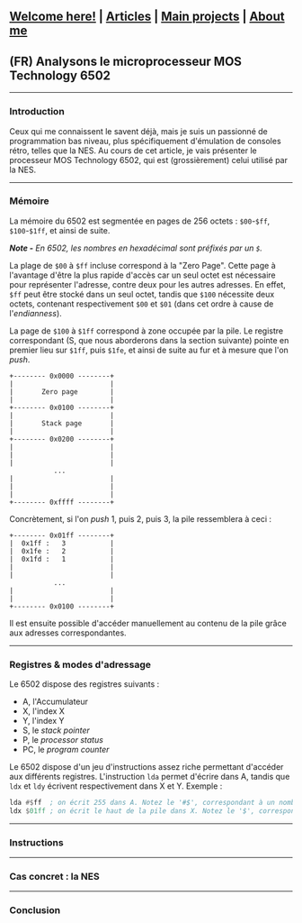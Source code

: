 ## [Welcome here!](https://vpenando.github.io) | [Articles](https://vpenando.github.io/articles.html) | [Main projects](https://vpenando.github.io/projects.html) | [About me](https://vpenando.github.io/about.html)

## (FR) Analysons le microprocesseur MOS Technology 6502

---

### Introduction
Ceux qui me connaissent le savent déjà, mais je suis un passionné de programmation bas niveau, plus spécifiquement d'émulation de consoles rétro, telles que la NES.
Au cours de cet article, je vais présenter le processeur MOS Technology 6502, qui est (grossièrement) celui utilisé par la NES.

---

### Mémoire
La mémoire du 6502 est segmentée en pages de 256 octets : `$00`-`$ff`, `$100`-`$1ff`, et ainsi de suite.

***Note -** En 6502, les nombres en hexadécimal sont préfixés par un `$`.*

La plage de `$00` à `$ff` incluse correspond à la "Zero Page". Cette page à l'avantage d'être la plus rapide d'accès car un seul octet est nécessaire pour représenter l'adresse, contre deux pour les autres adresses. En effet, `$ff` peut être stocké dans un seul octet, tandis que `$100` nécessite deux octets, contenant respectivement `$00` et `$01` (dans cet ordre à cause de l'*endianness*).

La page de `$100`  à `$1ff` correspond à zone occupée par la pile. Le registre correspondant (S, que nous aborderons dans la section suivante) pointe en premier lieu sur `$1ff`, puis `$1fe`, et ainsi de suite au fur et à mesure que l'on *push*.

```
+-------- 0x0000 --------+
|                        |
|       Zero page        |
|                        |
+-------- 0x0100 --------+
|                        |
|       Stack page       |
|                        |
+-------- 0x0200 --------+
|                        |
|                        |
|                        |
           ...
|                        |
|                        |
|                        |
+-------- 0xffff --------+
```

Concrètement, si l'on *push* 1, puis 2, puis 3, la pile ressemblera à ceci :
```
+-------- 0x01ff --------+
|  0x1ff :   3           |
|  0x1fe :   2           |
|  0x1fd :   1           |
|                        |
|                        |
           ...
|                        |
|                        |
+-------- 0x0100 --------+
```
Il est ensuite possible d'accéder manuellement au contenu de la pile grâce aux adresses correspondantes.

---

### Registres & modes d'adressage
Le 6502 dispose des registres suivants :
* A, l'Accumulateur
* X, l'index X
* Y, l'index Y
* S, le *stack pointer*
* P, le *processor status*
* PC, le *program counter*

Le 6502 dispose d'un jeu d'instructions assez riche permettant d'accéder aux différents registres. L'instruction `lda` permet d'écrire dans A, tandis que `ldx` et `ldy` écrivent respectivement dans X et Y.
Exemple :
```asm
lda #$ff  ; on écrit 255 dans A. Notez le '#$', correspondant à un nombre en hexadécimal.
ldx $01ff ; on écrit le haut de la pile dans X. Notez le '$', correspondant à une adresse en hexadécimal.
```


---

### Instructions

---

### Cas concret : la NES

---

### Conclusion
